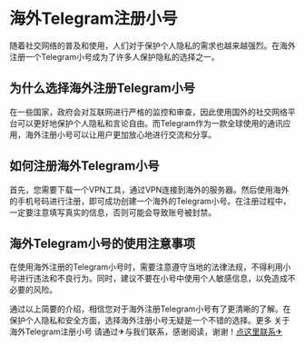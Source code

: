 # 海外Telegram注册小号

随着社交网络的普及和使用，人们对于保护个人隐私的需求也越来越强烈。在海外注册一个Telegram小号成为了许多人保护隐私的选择之一。

## 为什么选择海外注册Telegram小号

在一些国家，政府会对互联网进行严格的监控和审查，因此使用国外的社交网络平台可以更好地保护个人隐私和言论自由。而Telegram作为一款全球使用的通讯应用，海外注册小号可以让用户更加放心地进行交流和分享。

## 如何注册海外Telegram小号

首先，您需要下载一个VPN工具，通过VPN连接到海外的服务器。然后使用海外的手机号码进行注册，即可成功创建一个海外的Telegram小号。在注册过程中，一定要注意填写真实的信息，否则可能会导致账号被封禁。

## 海外Telegram小号的使用注意事项

在使用海外注册的Telegram小号时，需要注意遵守当地的法律法规，不得利用小号进行违法和不良行为。同时，建议不要在小号中使用个人敏感信息，以免造成不必要的风险。

通过以上简要的介绍，相信您对于海外注册Telegram小号有了更清晰的了解。在保护个人隐私和安全方面，选择海外注册小号无疑是一个不错的选择。更多 关于海外Telegram注册小号 请通过✈与我们联系，感谢阅读，谢谢！[点这里联系✈](https://c.k02.cc)